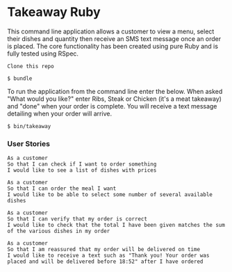 # Takeaway Ruby

This command line application allows a customer to view a menu, select their dishes and quantity then receive an SMS text message once an order is placed. The core functionality has been created using pure Ruby and is fully tested using RSpec.

```
Clone this repo
```
```
$ bundle
```
To run the application from the command line enter the below. When asked "What would you like?" enter Ribs, Steak or Chicken (it's a meat takeaway) and "done" when your order is complete.  You will receive a text message detailing when your order will arrive.

```
$ bin/takeaway
```
### User Stories
```
As a customer
So that I can check if I want to order something
I would like to see a list of dishes with prices

As a customer
So that I can order the meal I want
I would like to be able to select some number of several available dishes

As a customer
So that I can verify that my order is correct
I would like to check that the total I have been given matches the sum of the various dishes in my order

As a customer
So that I am reassured that my order will be delivered on time
I would like to receive a text such as "Thank you! Your order was placed and will be delivered before 18:52" after I have ordered
```
